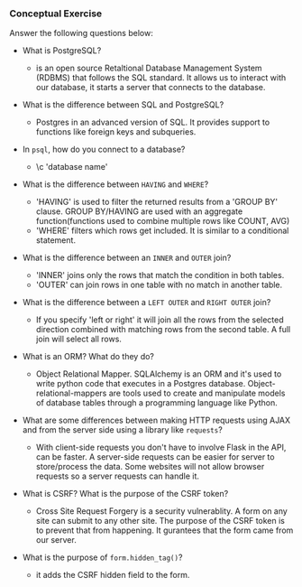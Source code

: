 ### Conceptual Exercise

Answer the following questions below:

- What is PostgreSQL?
  - is an open source Retaltional Database Management System (RDBMS) that follows the SQL standard. It allows us to interact with our database, it starts a server that connects to the database.

- What is the difference between SQL and PostgreSQL?
  - Postgres in an advanced version of SQL. It provides support to functions like foreign keys and subqueries.

- In `psql`, how do you connect to a database?
  - \c 'database name'

- What is the difference between `HAVING` and `WHERE`?
  - 'HAVING' is used to filter the returned results from a 'GROUP BY' clause. GROUP BY/HAVING are used with an aggregate function(functions used to combine multiple rows like COUNT, AVG)
  - 'WHERE' filters which rows get included. It is similar to a conditional statement.

- What is the difference between an `INNER` and `OUTER` join?
  - 'INNER' joins only the rows that match the condition in both tables.
  - 'OUTER' can join rows in one table with no match in another table.

- What is the difference between a `LEFT OUTER` and `RIGHT OUTER` join?
  - If you specify 'left or right' it will join all the rows from the selected direction combined with matching rows from the second table. A full join will select all rows.

- What is an ORM? What do they do?
  - Object Relational Mapper. SQLAlchemy is an ORM and it's used to write python code that executes in a Postgres database. Object-relational-mappers are tools used to create and manipulate models of database tables through a programming language like Python.

- What are some differences between making HTTP requests using AJAX 
  and from the server side using a library like `requests`?
  - With client-side requests you don't have to involve Flask in the API, can be faster. A server-side requests can be easier for server to store/process the data. Some websites will not allow browser requests so a server requests can handle it. 

- What is CSRF? What is the purpose of the CSRF token?
  - Cross Site Request Forgery is a security vulnerablity. A form on any site can submit to any other site. The purpose of the CSRF token is to prevent that from happening. It gurantees that the form came from our server.

- What is the purpose of `form.hidden_tag()`?
  - it adds the CSRF hidden field to the form.